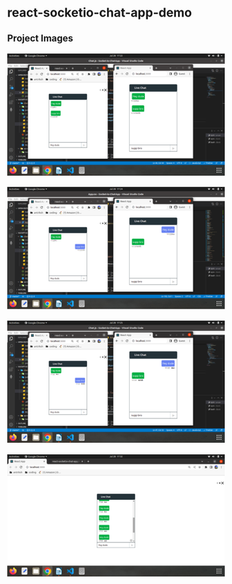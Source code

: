 # react-socketio-chat-app-demo


## Project Images

### ![](https://github.com/ANTRIKSH-GANJOO/react-socketio-chat-app-demo/blob/master/images/Screenshot%20from%202022-07-28%2017-22-21.png)
### ![](https://github.com/ANTRIKSH-GANJOO/react-socketio-chat-app-demo/blob/master/images/Screenshot%20from%202022-07-28%2017-24-43.png)
### ![](https://github.com/ANTRIKSH-GANJOO/react-socketio-chat-app-demo/blob/master/images/Screenshot%20from%202022-07-28%2017-25-35.png)
### ![](https://github.com/ANTRIKSH-GANJOO/react-socketio-chat-app-demo/blob/master/images/Screenshot%20from%202022-07-28%2017-32-37.png)



